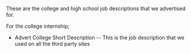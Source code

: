 These are the college and high school job descriptions that we advertised for.

For the college internship;
- Advert College Short Description
-- This is the job description that we used on all the third party sites

